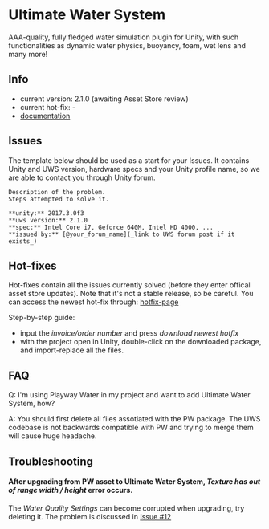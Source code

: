 # Ultimate Water System

AAA-quality, fully fledged water simulation plugin for Unity, with such functionalities as dynamic water physics, buoyancy, foam, wet lens and many more!

## Info

* current version: 2.1.0 (awaiting Asset Store review)
* current hot-fix: -
* [documentation](https://docs.google.com/document/d/1pHTvNq1u5rpVR4wS_QD5bjGNtdL8pY0q7f9BGGAmXX4/edit)

## Issues

The template below should be used as a start for your Issues.
It contains Unity and UWS version, hardware specs and your Unity profile name,
so we are able to contact you through Unity forum. 

```
Description of the problem.
Steps attempted to solve it.

**unity:** 2017.3.0f3
**uws version:** 2.1.0 
**spec:** Intel Core i7, Geforce 640M, Intel HD 4000, ... 
**issued by:** [@your_forum_name](_link to UWS forum post if it exists_)
```

## Hot-fixes 
Hot-fixes contain all the issues currently solved (before they enter offical asset store updates).
Note that it's not a stable release, so be careful.
You can access the newest hot-fix through: [hotfix-page](http://goo.gl/nBx7dS)

Step-by-step guide:
- input the _invoice/order number_ and press _download newest hotfix_
- with the project open in Unity, double-click on the downloaded package, 
and import-replace all the files.

## FAQ

Q: I'm using Playway Water in my project and want to add Ultimate Water System, how?

A: You should first delete all files assotiated with the PW package. The UWS codebase is not backwards compatible with PW and trying to merge them will cause huge headache. 


## Troubleshooting

#### After upgrading from PW asset to Ultimate Water System, _Texture has out of range width / height_ error occurs.
The _Water Quality Settings_ can become corrupted when upgrading, try deleting it. The problem is discussed in [Issue #12](https://github.com/Moonlit-Games/Ultimate-Water-System/issues/12)
